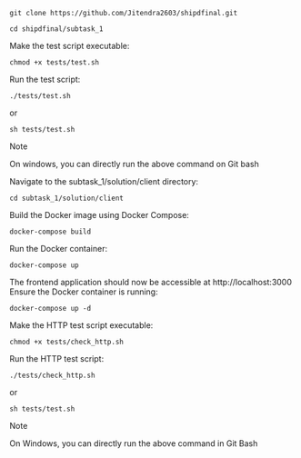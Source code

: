 ```
git clone https://github.com/Jitendra2603/shipdfinal.git
```
```
cd shipdfinal/subtask_1
```

Make the test script executable:

```
chmod +x tests/test.sh
```
Run the test script:
```
./tests/test.sh
```
or 
```
sh tests/test.sh
```
> [!Note]
> On windows, you can directly run the above command on Git bash

Navigate to the subtask_1/solution/client directory:

```
cd subtask_1/solution/client
```
Build the Docker image using Docker Compose:

```
docker-compose build
```
Run the Docker container:

```
docker-compose up
```
The frontend application should now be accessible at http://localhost:3000
Ensure the Docker container is running:

```
docker-compose up -d
```
Make the HTTP test script executable:

```
chmod +x tests/check_http.sh
```
Run the HTTP test script:

```
./tests/check_http.sh
```
or 
```
sh tests/test.sh
```
> [!Note]
> On Windows, you can directly run the above command in Git Bash
